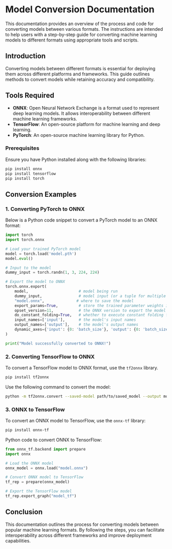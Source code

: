 # Model Conversion Documentation

This documentation provides an overview of the process and code for converting models between various formats. The instructions are intended to help users with a step-by-step guide for converting machine learning models to different formats using appropriate tools and scripts.

## Introduction

Converting models between different formats is essential for deploying them across different platforms and frameworks. This guide outlines methods to convert models while retaining accuracy and compatibility.

## Tools Required

- **ONNX**: Open Neural Network Exchange is a format used to represent deep learning models. It allows interoperability between different machine learning frameworks.
- **TensorFlow**: An open-source platform for machine learning and deep learning.
- **PyTorch**: An open-source machine learning library for Python.

### Prerequisites

Ensure you have Python installed along with the following libraries:

```bash
pip install onnx
pip install tensorflow
pip install torch
```

## Conversion Examples

### 1. Converting PyTorch to ONNX

Below is a Python code snippet to convert a PyTorch model to an ONNX format:

```python
import torch
import torch.onnx

# Load your trained PyTorch model
model = torch.load('model.pth')
model.eval()

# Input to the model
dummy_input = torch.randn(1, 3, 224, 224)

# Export the model to ONNX
torch.onnx.export(
    model,                      # model being run
    dummy_input,                # model input (or a tuple for multiple inputs)
    "model.onnx",              # where to save the model
    export_params=True,         # store the trained parameter weights inside the model file
    opset_version=11,           # the ONNX version to export the model to
    do_constant_folding=True,   # whether to execute constant folding for optimization
    input_names=['input'],      # the model's input names
    output_names=['output'],    # the model's output names
    dynamic_axes={'input': {0: 'batch_size'}, 'output': {0: 'batch_size'}} # variable length axes
)

print("Model successfully converted to ONNX!")
```

### 2. Converting TensorFlow to ONNX

To convert a TensorFlow model to ONNX format, use the `tf2onnx` library.

```bash
pip install tf2onnx
```

Use the following command to convert the model:

```bash
python -m tf2onnx.convert --saved-model path/to/saved_model --output model.onnx
```

### 3. ONNX to TensorFlow

To convert an ONNX model to TensorFlow, use the `onnx-tf` library:

```bash
pip install onnx-tf
```

Python code to convert ONNX to TensorFlow:

```python
from onnx_tf.backend import prepare
import onnx

# Load the ONNX model
onnx_model = onnx.load("model.onnx")

# Convert ONNX model to TensorFlow
tf_rep = prepare(onnx_model)

# Export the TensorFlow model
tf_rep.export_graph("model_tf")
```

## Conclusion

This documentation outlines the process for converting models between popular machine learning formats. By following the steps, you can facilitate interoperability across different frameworks and improve deployment capabilities.
